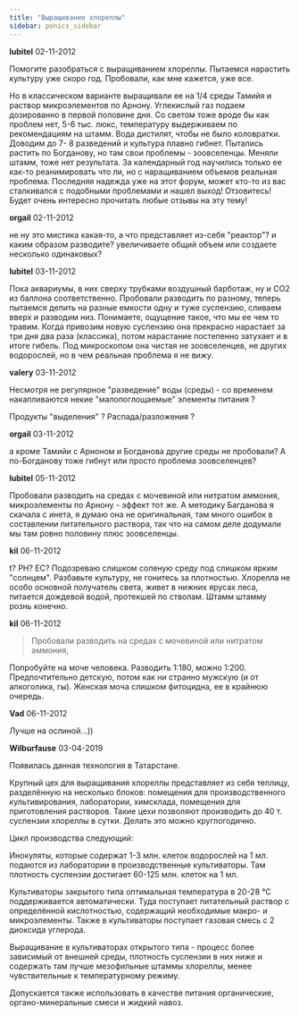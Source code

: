 ```yaml
---
title: "Выращивание хлореллы"
sidebar: ponics_sidebar
---
```


**lubitel** 02-11-2012

Помогите разобраться с выращиванием хлореллы. Пытаемся нарастить культуру уже скоро год. Пробовали, как мне кажется, уже все.

Но в классическом варианте выращивали ее на 1/4 среды Тамийя и раствор микроэлементов по Арнону. Углекислый газ подаем дозированно в первой половине дня. Со светом тоже вроде бы как проблем нет, 5-6 тыс. люкс, температуру выдерживаем по рекомендациям на штамм. Вода дистилят, чтобы не было коловратки. Доводим до 7- 8 разведений и культура плавно гибнет. Пытались растить по Богданову, но там свои проблемы - зоовселенцы. Меняли штамм, тоже нет результата. За календарный год научились только ее как-то реанимировать что ли, но с наращиванием объемов реальная проблема. Последняя надежда уже на этот форум, может кто-то из вас сталкивался с подобными проблемами и нашел выход! Отзовитесь! Будет очень интересно прочитать любые отзывы на эту тему!


**orgail** 02-11-2012

не ну это мистика какая-то, а что представляет из-себя "реактор"? и каким образом разводите? увеличиваете общий объем или создаете несколько одинаковых?


**lubitel** 03-11-2012

Пока аквариумы, в них сверху трубками воздушный барботаж, ну и СО2 из баллона соответственно. Пробовали разводить по разному, теперь пытаемся делить на разные емкости одну и туже суспензию, сливаем вверх и разводим низ. Понимаете, ощущение такое, что мы ее чем то травим. Когда привозим новую суспензию она прекрасно нарастает за три дня два раза (классика), потом нарастание постепенно затухает и в итоге гибель. Под микроскопом она чистая не зоовселенцев, не других водорослей, но в чем реальная проблема я не вижу.


**valery** 03-11-2012

Несмотря не регулярное "разведение" воды (среды) - со временем накапливаются некие "малопоглощаемые" элементы питания ?

Продукты "выделения" ? Распада/разложения ?


**orgail** 03-11-2012

а кроме Тамийи с Арноном и Богданова другие среды не пробовали? А по-Богданову тоже гибнут или просто проблема зоовселенцев?


**lubitel** 05-11-2012

Пробовали разводить на средах с мочевиной или нитратом аммония, микроэлементы по Арнону - эффект тот же. А методику Багданова я скачала с инета, я думаю она не оригинальная, там много ошибок в составлении питательного раствора, так что на самом деле додумали мы там ровно половину плюс зоовселенцы.


**kil** 06-11-2012

t? PH? EC? Подозреваю слишком соленую среду под слишком ярким "солнцем". Разбавьте культуру, не гонитесь за плотностью. Хлорелла не особо основной получатель света, живет в нижних ярусах леса, питается дождевой водой, протекшей по стволам. Штамм штамму рознь конечно.


**kil** 06-11-2012

> Пробовали разводить на средах с мочевиной или нитратом аммония, 

Попробуйте на моче человека. Разводить 1:180, можно 1:200. Предпочтительно детскую, потом как ни странно мужскую (и от алкоголика, гы). Женская моча слишком фитоцидна, ее в крайнюю очередь. 


**Vad** 06-11-2012

Лучше на ослиной...))


**Wilburfause** 03-04-2019

Появилась данная технология в Татарстане.

Крупный цех для выращивания хлореллы представляет из себя теплицу, разделённую на несколько блоков: помещения для производственного культивирования, лаборатории, химсклада, помещения для приготовления растворов. Такие цехи позволяют производить до 40 т. суспензии хлореллы в сутки. Делать это можно круглогодично.

Цикл производства следующий:

Инокуляты, которые содержат 1-3 млн. клеток водорослей на 1 мл. подаются из лаборатории в производственные культиваторы. Там плотность суспензии достигает 60-125 млн. клеток на 1 мл. 

Культиваторы закрытого типа оптимальная температура в 20-28 °С поддерживается автоматически. Туда поступает питательный раствор с определённой кислотностью, содержащий необходимые макро- и микроэлементы. Также в культиваторы поступает газовая смесь с 2 диоксида углерода.

Выращивание в культиваторах открытого типа - процесс более зависимый от внешней среды, плотность суспензии в них ниже и содержать там лучше мезофильные штаммы хлореллы, менее чувствительные к температурному режиму.

Допускается также использовать в качестве питания органические, органо-минеральные смеси и жидкий навоз. 


